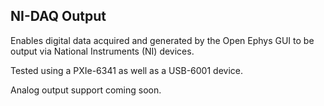 ## NI-DAQ Output

Enables digital data acquired and generated by the Open Ephys GUI to be output via National Instruments (NI) devices. 

Tested using a PXIe-6341 as well as a USB-6001 device.

Analog output support coming soon.